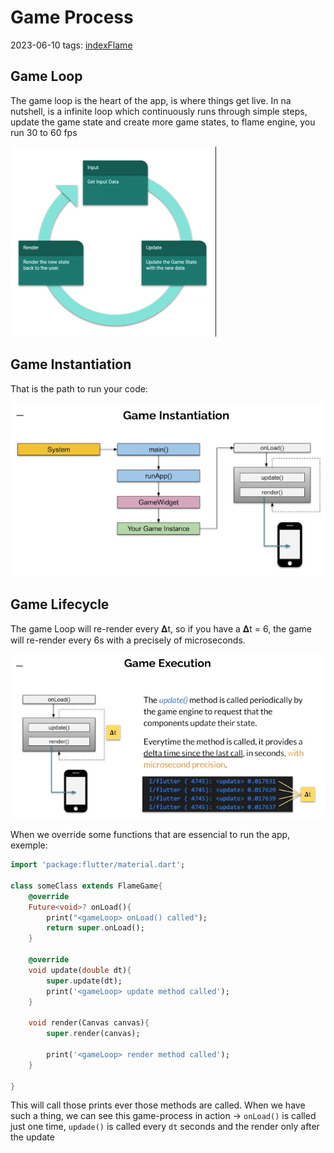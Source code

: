 # Game Process
2023-06-10
tags: [indexFlame](indexFlame.md)

## Game Loop

The game loop is the heart of the app, is where things get live. In na nutshell, is a infinite loop which continuously runs through simple steps, update the game state and create more game states, to flame engine, you run 30 to 60 fps

![](-img/Pasted%20image%2020230610153156.png)


## Game Instantiation 

That is the path to run your code:

![](-img/Pasted%20image%2020230610153633.png)

## Game Lifecycle

The game Loop will re-render every 𝚫t, so if you have a 𝚫t = 6, the game will re-render every 6s with a precisely of microseconds.

![](-img/Pasted%20image%2020230610154409.png)

When we override some functions that are essencial to run the app, exemple:

~~~dart
import 'package:flutter/material.dart';

class someClass extends FlameGame{
	@override
	Future<void>? onLoad(){
		print("<gameLoop> onLoad() called");
		return super.onLoad();
	}

	@override
	void update(double dt){
		super.update(dt);
		print('<gameLoop> update method called');
	}

	void render(Canvas canvas){
		super.render(canvas);
	
		print('<gameLoop> render method called');
	}

}
~~~

This will call those prints ever those methods are called. When we have such a thing, we can see this game-process in action → `onLoad()` is called just one time, `updade()` is called every `dt` seconds and the render only after the update
